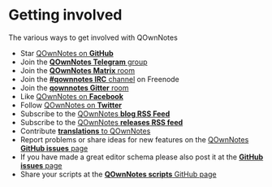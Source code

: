 # Getting involved

The various ways to get involved with QOwnNotes

- Star [QOwnNotes on **GitHub**](https://github.com/pbek/QOwnNotes)
- Join the [**QOwnNotes Telegram** group](https://t.me/QOwnNotes)
- Join the [**QOwnNotes Matrix** room](https://riot.im/app/#/room/!rUzrRvrnrOsLasDdbp:matrix.org?via=matrix.org)
- Join the [**#qownnotes IRC** channel](https://kiwiirc.com/client/irc.freenode.net/#qownnotes) on Freenode
- Join the [**qownnotes Gitter** room](https://gitter.im/qownnotes/qownnotes)
- Like [QOwnNotes on **Facebook**](https://www.facebook.com/QOwnNotes/)
- Follow [QOwnNotes on **Twitter**](https://twitter.com/QOwnNotes)
- Subscribe to the [QOwnNotes **blog RSS Feed**](https://feeds.feedburner.com/QOwnNotesBlog) 
- Subscribe to the [QOwnNotes **releases RSS feed**](https://feeds.feedburner.com/QOwnNotesReleases)
- Contribute [**translations** to QOwnNotes](translation.md)
- Report problems or share ideas for new features on the [QOwnNotes **GitHub issues** page](https://github.com/pbek/QOwnNotes/issues)
- If you have made a great editor schema please also post it at the [**GitHub issues** page](https://github.com/pbek/QOwnNotes/issues)
- Share your scripts at the [**QOwnNotes scripts** GitHub page](https://github.com/qownnotes/scripts)
